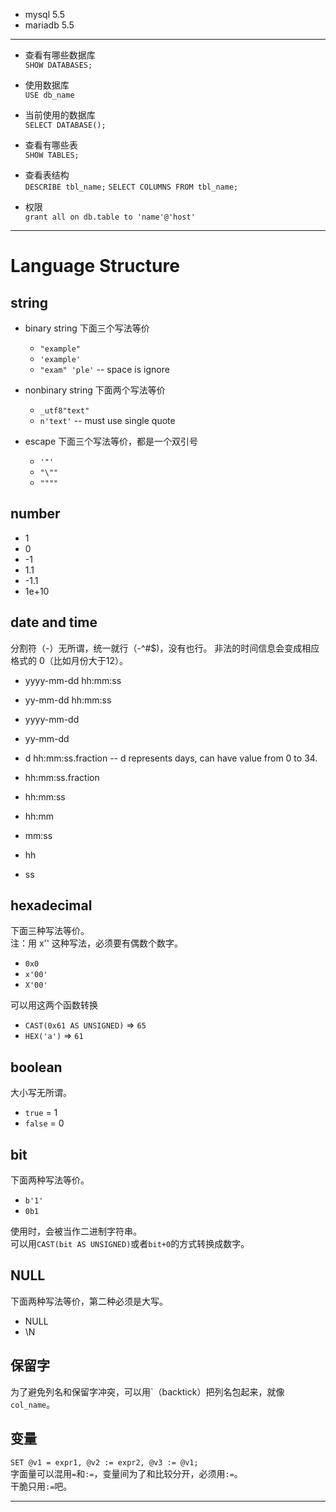 + mysql 5.5
+ mariadb 5.5


-------------------------------------------------------------------------------


+ 查看有哪些数据库  
    `SHOW DATABASES;`

+ 使用数据库  
    `USE db_name`

+ 当前使用的数据库  
    `SELECT DATABASE();`

+ 查看有哪些表  
    `SHOW TABLES;`

+ 查看表结构  
    `DESCRIBE tbl_name;`
    `SELECT COLUMNS FROM tbl_name;`

+ 权限  
    `grant all on db.table to 'name'@'host'`


-------------------------------------------------------------------------------


# Language Structure

## string
+ binary string
    下面三个写法等价
    - `"example"`
    - `'example'`
    - `"exam" 'ple'` -- space is ignore

+ nonbinary string
    下面两个写法等价
    - `_utf8"text"`
    - `n'text'` -- must use single quote

+ escape
    下面三个写法等价，都是一个双引号
    - `'"'`
    - `"\""`
    - `""""`


## number
+ 1
+ 0
+ \-1
+ 1.1
+ \-1.1
+ 1e+10


## date and time
分割符（-）无所谓，统一就行（-^#$)，没有也行。
非法的时间信息会变成相应格式的 0（比如月份大于12）。

+ yyyy-mm-dd hh:mm:ss
+ yy-mm-dd hh:mm:ss

+ yyyy-mm-dd
+ yy-mm-dd

+ d hh:mm:ss.fraction -- d represents days, can have value from 0 to 34.
+ hh:mm:ss.fraction
+ hh:mm:ss
+ hh:mm
+ mm:ss
+ hh
+ ss


## hexadecimal
下面三种写法等价。  
注：用 x'' 这种写法，必须要有偶数个数字。

+ `0x0`
+ `x'00'`
+ `X'00'`

可以用这两个函数转换

+ `CAST(0x61 AS UNSIGNED)` => `65`
+ `HEX('a')` => `61`


## boolean
大小写无所谓。

+ `true` = 1
+ `false` = 0


## bit
下面两种写法等价。

+ `b'1'`
+ `0b1`

使用时，会被当作二进制字符串。  
可以用`CAST(bit AS UNSIGNED)`或者`bit+0`的方式转换成数字。


## NULL
下面两种写法等价，第二种必须是大写。

+ NULL
+ \N


## 保留字
为了避免列名和保留字冲突，可以用\`（backtick）把列名包起来，就像`col_name`。


## 变量
`SET @v1 = expr1, @v2 := expr2, @v3 := @v1;`  
字面量可以混用`=`和`:=`，变量间为了和比较分开，必须用`:=`。  
干脆只用`:=`吧。

-------------------------------------------------------------------------------


